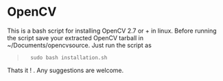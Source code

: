OpenCV
======
This is a bash script for installing OpenCV 2.7 or + in linux. Before running the script save your extracted OpenCV tarball in ~/Documents/opencvsource. Just run the script as 
>       sudo bash installation.sh
Thats it ! . Any suggestions are welcome.

